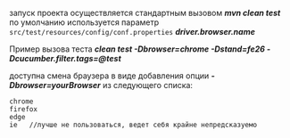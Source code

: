 запуск проекта осуществляется стандартным вызовом _**mvn clean test**_
по умолчанию используется параметр `src/test/resources/config/conf.properties` **_driver.browser.name_**

Пример вызова теста _**clean test -Dbrowser=chrome -Dstand=fe26 -Dcucumber.filter.tags=@test**_

доступна смена браузера в виде добавления опции _**-Dbrowser=yourBrowser**_
из следующего списка: 
````
chrome
firefox
edge
ie   //лучше не пользоваться, ведет себя крайне непредсказуемо
````